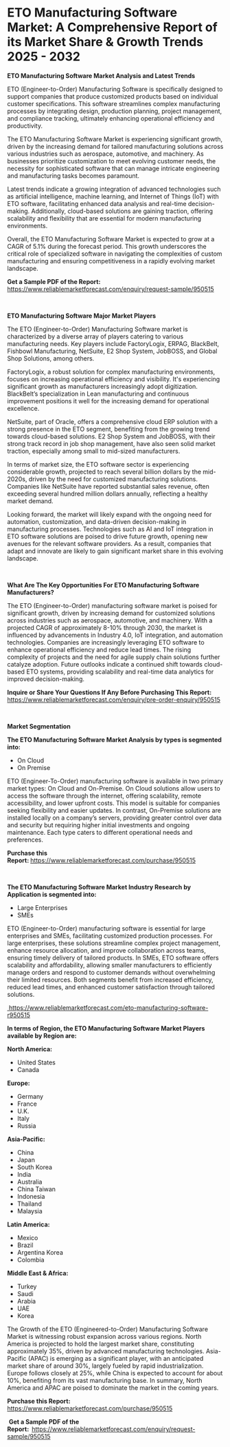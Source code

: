 <p><h1>ETO Manufacturing Software Market: A Comprehensive Report of its Market Share & Growth Trends 2025 - 2032</h1></p><p><strong>ETO Manufacturing Software Market Analysis and Latest Trends</strong></p>
<p><p>ETO (Engineer-to-Order) Manufacturing Software is specifically designed to support companies that produce customized products based on individual customer specifications. This software streamlines complex manufacturing processes by integrating design, production planning, project management, and compliance tracking, ultimately enhancing operational efficiency and productivity.</p><p>The ETO Manufacturing Software Market is experiencing significant growth, driven by the increasing demand for tailored manufacturing solutions across various industries such as aerospace, automotive, and machinery. As businesses prioritize customization to meet evolving customer needs, the necessity for sophisticated software that can manage intricate engineering and manufacturing tasks becomes paramount.</p><p>Latest trends indicate a growing integration of advanced technologies such as artificial intelligence, machine learning, and Internet of Things (IoT) with ETO software, facilitating enhanced data analysis and real-time decision-making. Additionally, cloud-based solutions are gaining traction, offering scalability and flexibility that are essential for modern manufacturing environments.</p><p>Overall, the ETO Manufacturing Software Market is expected to grow at a CAGR of 5.1% during the forecast period. This growth underscores the critical role of specialized software in navigating the complexities of custom manufacturing and ensuring competitiveness in a rapidly evolving market landscape.</p></p>
<p><strong>Get a Sample PDF of the Report:&nbsp;</strong> <a href="https://www.reliablemarketforecast.com/enquiry/request-sample/950515?utm_campaign=2792&utm_medium=2&utm_source=Github&utm_content=ia&utm_term=17042025&utm_id=eto-manufacturing-software">https://www.reliablemarketforecast.com/enquiry/request-sample/950515</a></p>
<p>&nbsp;</p>
<p><strong>ETO Manufacturing Software Major Market Players</strong></p>
<p><p>The ETO (Engineer-to-Order) Manufacturing Software market is characterized by a diverse array of players catering to various manufacturing needs. Key players include FactoryLogix, ERPAG, BlackBelt, Fishbowl Manufacturing, NetSuite, E2 Shop System, JobBOSS, and Global Shop Solutions, among others. </p><p>FactoryLogix, a robust solution for complex manufacturing environments, focuses on increasing operational efficiency and visibility. It's experiencing significant growth as manufacturers increasingly adopt digitization. BlackBelt’s specialization in Lean manufacturing and continuous improvement positions it well for the increasing demand for operational excellence.</p><p>NetSuite, part of Oracle, offers a comprehensive cloud ERP solution with a strong presence in the ETO segment, benefiting from the growing trend towards cloud-based solutions. E2 Shop System and JobBOSS, with their strong track record in job shop management, have also seen solid market traction, especially among small to mid-sized manufacturers.</p><p>In terms of market size, the ETO software sector is experiencing considerable growth, projected to reach several billion dollars by the mid-2020s, driven by the need for customized manufacturing solutions. Companies like NetSuite have reported substantial sales revenue, often exceeding several hundred million dollars annually, reflecting a healthy market demand. </p><p>Looking forward, the market will likely expand with the ongoing need for automation, customization, and data-driven decision-making in manufacturing processes. Technologies such as AI and IoT integration in ETO software solutions are poised to drive future growth, opening new avenues for the relevant software providers. As a result, companies that adapt and innovate are likely to gain significant market share in this evolving landscape.</p></p>
<p>&nbsp;</p>
<p><strong>What Are The Key Opportunities For ETO Manufacturing Software Manufacturers?</strong></p>
<p><p>The ETO (Engineer-to-Order) manufacturing software market is poised for significant growth, driven by increasing demand for customized solutions across industries such as aerospace, automotive, and machinery. With a projected CAGR of approximately 8-10% through 2030, the market is influenced by advancements in Industry 4.0, IoT integration, and automation technologies. Companies are increasingly leveraging ETO software to enhance operational efficiency and reduce lead times. The rising complexity of projects and the need for agile supply chain solutions further catalyze adoption. Future outlooks indicate a continued shift towards cloud-based ETO systems, providing scalability and real-time data analytics for improved decision-making.</p></p>
<p><strong>Inquire or Share Your Questions If Any Before Purchasing This Report:</strong> <a href="https://www.reliablemarketforecast.com/enquiry/pre-order-enquiry/950515?utm_campaign=2792&utm_medium=2&utm_source=Github&utm_content=ia&utm_term=17042025&utm_id=eto-manufacturing-software">https://www.reliablemarketforecast.com/enquiry/pre-order-enquiry/950515</a></p>
<p>&nbsp;</p>
<p><strong>Market Segmentation</strong></p>
<p><strong>The ETO Manufacturing Software Market Analysis by types is segmented into:</strong></p>
<p><ul><li>On Cloud</li><li>On Premise</li></ul></p>
<p><p>ETO (Engineer-To-Order) manufacturing software is available in two primary market types: On Cloud and On-Premise. On Cloud solutions allow users to access the software through the internet, offering scalability, remote accessibility, and lower upfront costs. This model is suitable for companies seeking flexibility and easier updates. In contrast, On-Premise solutions are installed locally on a company’s servers, providing greater control over data and security but requiring higher initial investments and ongoing maintenance. Each type caters to different operational needs and preferences.</p></p>
<p><strong>Purchase this Report:&nbsp;</strong><a href="https://www.reliablemarketforecast.com/purchase/950515?utm_campaign=2792&utm_medium=2&utm_source=Github&utm_content=ia&utm_term=17042025&utm_id=eto-manufacturing-software">https://www.reliablemarketforecast.com/purchase/950515</a></p>
<p>&nbsp;</p>
<p><strong>The ETO Manufacturing Software Market Industry Research by Application is segmented into:</strong></p>
<p><ul><li>Large Enterprises</li><li>SMEs</li></ul></p>
<p><p>ETO (Engineer-to-Order) manufacturing software is essential for large enterprises and SMEs, facilitating customized production processes. For large enterprises, these solutions streamline complex project management, enhance resource allocation, and improve collaboration across teams, ensuring timely delivery of tailored products. In SMEs, ETO software offers scalability and affordability, allowing smaller manufacturers to efficiently manage orders and respond to customer demands without overwhelming their limited resources. Both segments benefit from increased efficiency, reduced lead times, and enhanced customer satisfaction through tailored solutions.</p></p>
<p><a href="https://www.reliablemarketforecast.com/eto-manufacturing-software-r950515?utm_campaign=2792&utm_medium=2&utm_source=Github&utm_content=ia&utm_term=17042025&utm_id=eto-manufacturing-software">&nbsp;https://www.reliablemarketforecast.com/eto-manufacturing-software-r950515</a></p>
<p><strong>In terms of Region, the ETO Manufacturing Software Market Players available by Region are:</strong></p>
<p>
    <p> <strong> North America: </strong>
        <ul>
            <li>United States</li>
            <li>Canada</li>
        </ul>
        </p> 
    <p> <strong> Europe: </strong>
        <ul>
            <li>Germany</li>
            <li>France</li>
            <li>U.K.</li>
            <li>Italy</li>
            <li>Russia</li>
        </ul>
        </p> 
    <p> <strong> Asia-Pacific: </strong>
        <ul>
            <li>China</li>
            <li>Japan</li>
            <li>South Korea</li>
            <li>India</li>
            <li>Australia</li>
            <li>China Taiwan</li>
            <li>Indonesia</li>
            <li>Thailand</li>
            <li>Malaysia</li>
        </ul>
        </p> 
    <p> <strong> Latin America: </strong>
        <ul>
            <li>Mexico</li>
            <li>Brazil</li>
            <li>Argentina Korea</li>
            <li>Colombia</li>
        </ul>
        </p> 
    <p> <strong> Middle East & Africa: </strong>
        <ul>
            <li>Turkey</li>
            <li>Saudi</li>
            <li>Arabia</li>
            <li>UAE</li>
            <li>Korea</li>
        </ul>
    </p>
    </p>
<p><p>The Growth of the ETO (Engineered-to-Order) Manufacturing Software Market is witnessing robust expansion across various regions. North America is projected to hold the largest market share, constituting approximately 35%, driven by advanced manufacturing technologies. Asia-Pacific (APAC) is emerging as a significant player, with an anticipated market share of around 30%, largely fueled by rapid industrialization. Europe follows closely at 25%, while China is expected to account for about 10%, benefiting from its vast manufacturing base. In summary, North America and APAC are poised to dominate the market in the coming years.</p></p>
<p><strong>Purchase this Report: </strong><a href="https://www.reliablemarketforecast.com/purchase/950515?utm_campaign=2792&utm_medium=2&utm_source=Github&utm_content=ia&utm_term=17042025&utm_id=eto-manufacturing-software">https://www.reliablemarketforecast.com/purchase/950515</a></p>
<p>&nbsp;<strong>Get a Sample PDF of the Report:&nbsp;&nbsp;</strong><a href="https://www.reliablemarketforecast.com/enquiry/request-sample/950515?utm_campaign=2792&utm_medium=2&utm_source=Github&utm_content=ia&utm_term=17042025&utm_id=eto-manufacturing-software">https://www.reliablemarketforecast.com/enquiry/request-sample/950515</a></p>
<p><strong></strong></p>
<p><p></p><p></p><p></p></p>